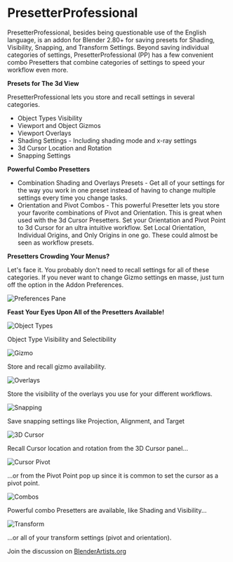 # PresetterProfessional

PresetterProfessional, besides being questionable use of the English language, is an addon for Blender 2.80+ for saving presets for Shading, Visibility, Snapping, and Transform Settings. Beyond saving individual categories of settings, PresetterProfessional (PP) has a few convenient combo Presetters that combine categories of settings to speed your workflow even more.

**Presets for The 3d View**

PresetterProfessional lets you store and recall settings in several categories.
* Object Types Visibility
* Viewport and Object Gizmos
* Viewport Overlays
* Shading Settings - Including shading mode and x-ray settings
* 3d Cursor Location and Rotation
* Snapping Settings

**Powerful Combo Presetters**
* Combination Shading and Overlays Presets - Get all of your settings for the way you work in one preset instead of having to change multiple settings every time you change tasks.
* Orientation and Pivot Combos - This powerful Presetter lets you store your favorite combinations of Pivot and Orientation. This is great when used with the 3d Cursor Presetters. Set your Orientation and Pivot Point to 3d Cursor for an ultra intuitive workflow. Set Local Orientation, Individual Origins, and Only Origins in one go. These could almost be seen as workflow presets.

**Presetters Crowding Your Menus?**

Let's face it. You probably don't need to recall settings for all of these categories. If you never want to change Gizmo settings en masse, just turn off the option in the Addon Preferences.

![Preferences Pane](https://i.ibb.co/VHSNGvx/Preferences.png)

**Feast Your Eyes Upon All of the Presetters Available!**

![Object Types](https://i.ibb.co/bQNvPdJ/Visibility.png)

Object Type Visibility and Selectibility

![Gizmo](https://i.ibb.co/PQcTsM5/Gizmos.png)

Store and recall gizmo availability.

![Overlays](https://i.ibb.co/sKvmpBK/Overlays.png)

Store the visibility of the overlays you use for your different workflows.

![Snapping](https://i.ibb.co/85TTNWF/Snapping.png)

Save snapping settings like Projection, Alignment, and Target

![3D Cursor](https://i.ibb.co/pX11nm4/Cursor.png)

Recall Cursor location and rotation from the 3D Cursor panel...

![Cursor Pivot](https://i.ibb.co/fDqsynw/Cursor-Pivot.png)

...or from the Pivot Point pop up since it is common to set the cursor as a pivot point.

![Combos](https://i.ibb.co/vq5HcwC/Shading-and-Visibility.png)

Powerful combo Presetters are available, like Shading and Visibility...

![Transform](https://i.ibb.co/fDqsynw/Cursor-Pivot.png)

...or all of your transform settings (pivot and orientation).

Join the discussion on [BlenderArtists.org](https://blenderartists.org/t/presetterprofessional/1164735)
